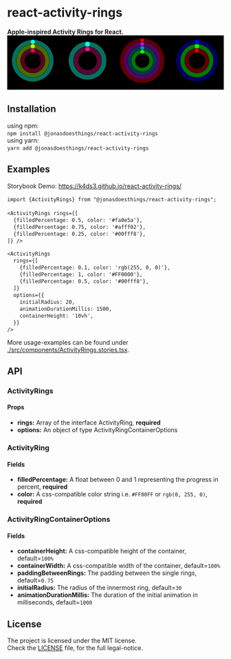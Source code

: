# react-activity-rings
**Apple-inspired Activity Rings for React.**  
![demo banner gif](.assets/activityrings_banner.gif)

## Installation
using npm:  
`npm install @jonasdoesthings/react-activity-rings`  
using yarn:  
`yarn add @jonasdoesthings/react-activity-rings`  

## Examples
Storybook Demo: https://k4ds3.github.io/react-activity-rings/

```tsx
import {ActivityRings} from "@jonasdoesthings/react-activity-rings";

<ActivityRings rings={[
  {filledPercentage: 0.5, color: '#fa0e5a'},
  {filledPercentage: 0.75, color: '#afff02'},
  {filledPercentage: 0.25, color: '#00fff8'},
]} />
```
```tsx
<ActivityRings 
  rings={[
    {filledPercentage: 0.1, color: 'rgb(255, 0, 0)'},
    {filledPercentage: 1, color: '#FF0000'},
    {filledPercentage: 0.5, color: '#00fff8'},
  ]} 
  options={{
    initialRadius: 20,
    animationDurationMillis: 1500,
    containerHeight: '10vh',
  }} 
/>
```

More usage-examples can be found under [./src/components/ActivityRings.stories.tsx](./src/components/ActivityRings.stories.tsx).

## API
### ActivityRings
#### Props
* **rings:** Array of the interface ActivityRing, **required**
* **options:** An object of type ActivityRingContainerOptions

### ActivityRing
#### Fields
* **filledPercentage:** A float between 0 and 1 representing the progress in percent, **required**
* **color:** A css-compatible color string i.e. `#FF00FF` or `rgb(0, 255, 0)`, **required**

### ActivityRingContainerOptions
#### Fields
* **containerHeight:** A css-compatible height of the container, default=`100%`
* **containerWidth:** A css-compatible width of the container, default=`100%`
* **paddingBetweenRings:** The padding between the single rings, default=`0.75`
* **initialRadius:** The radius of the innermost ring, default=`30`
* **animationDurationMillis:** The duration of the initial animation in milliseconds, default=`1000`

## License
The project is licensed under the MIT license.    
Check the [LICENSE](./LICENSE) file, for the full legal-notice.
